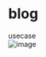 # blog
usecase <br>
![image](https://github.com/JeongJaeIk1207/blog/assets/138690080/76ac781f-c319-46a5-ad46-9a4348dc1fdc)
